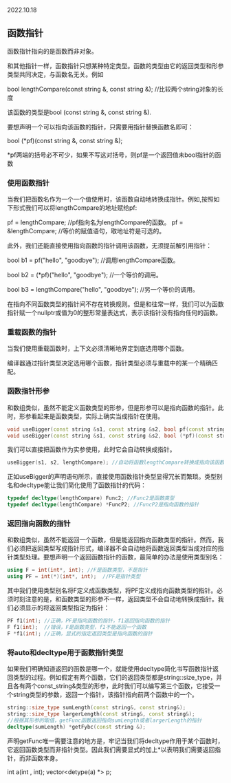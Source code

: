 2022.10.18



## 函数指针
函数指针指向的是函数而非对象。

和其他指针一样，函数指针只想某种特定类型。函数的类型由它的返回类型和形参类型共同决定，与函数名无关。例如

bool lengthCompare(const string &, const string &); //比较两个string对象的长度

该函数的类型是bool (const string &, const string &).

要想声明一个可以指向该函数的指针，只需要用指针替换函数名即可：

bool (*pf)(const string &, const string &);

*pf两端的括号必不可少，如果不写这对括号，则pf是一个返回值未bool指针的函数

### 使用函数指针
当我们把函数名作为一个一个值使用时，该函数自动地转换成指针。例如,按照如下形式我们可以将lengthCompare的地址赋给pf:

pf = lengthCompare;  //pf指向名为lengthCompare的函数。
pf = &lengthCompare; //等价的赋值语句，取地址符是可选的。

此外，我们还能直接使用指向函数的指针调用该函数，无须提前解引用指针：

bool b1 = pf("hello", "goodbye"); //调用lengthCompare函数。

bool b2 = (*pf)("hello", "goodbye"); //一个等价的调用。

bool b3 = lengthCompare("hello", "goodbye"); //另一个等价的调用。

在指向不同函数类型的指针间不存在转换规则。但是和往常一样，我们可以为函数指针赋一个nullptr或值为0的整形常量表达式，表示该指针没有指向任何的函数。

### 重载函数的指针
当我们使用重载函数时，上下文必须清晰地界定到底选用哪个函数。

编译器通过指针类型决定选用哪个函数，指针类型必须与重载中的某一个精确匹配。

### 函数指针形参
和数组类似，虽然不能定义函数类型的形参，但是形参可以是指向函数的指针。此时，形参看起来是函数类型，实际上确实当成指针在使用。
```c++
void useBigger(const string &s1, const string &s2, bool pf(const string &, const string &)); //第三个形参是函数类型，它会自动转换成指向函数的指针。
void useBigger(const string &s1, const string &s2, bool (*pf)(const string &, const string &)); //等价的声明，显式的将形参定义成指向函数的指针。
```
我们可以直接把函数作为实参使用，此时它会自动转换成指针。
```c++
useBigger(s1, s2, lengthCompare); //自动将函数lengthCompare转换成指向该函数的指针
```
正如useBigger的声明语句所示，直接使用函数指针类型显得冗长而繁琐。类型别名和decltype能让我们简化使用了函数指针的代码：
```c++
typedef decltype(lengthCompare) Func2; //Func2是函数类型
typedef decltype(lengthCompare) *FuncP2; //FuncP2是指向函数的指针
```

### 返回指向函数的指针
和数组类似，虽然不能返回一个函数，但是能返回指向函数类型的指针。然而，我们必须把返回类型写成指针形式，编译器不会自动地将函数返回类型当成对应的指针类型处理。要想声明一个返回函数指针的函数，最简单的办法是使用类型别名：
```c++
using F = int(int*, int); //F是函数类型，不是指针
using PF = int(*)(int*, int);  //PF是指针类型
```
其中我们使用类型别名将F定义成函数类型，将PF定义成指向函数类型的指针。必须时刻注意的是，和函数类型的形参不一样，返回类型不会自动地转换成指针。我们必须显示的将返回类型指定为指针：
```c++
PF f1(int); //正确，PF是指向函数的指针，f1返回指向函数的指针
F f1(int);  //错误，F是函数类型，f1不能返回一个函数
F *f1(int); //正确，显式的指定返回类型是指向函数的指针
```
### 将auto和decltype用于函数指针类型
如果我们明确知道返回的函数是哪一个，就能使用decltype简化书写函数指针返回类型的过程。例如假定有两个函数，它们的返回类型都是string::size_type，并且各有两个const_string&类型的形参，此时我们可以编写第三个函数，它接受一个string类型的参数，返回一个指针，该指针指向前两个函数中的一个。
```c++
string::size_type sumLength(const string&, const string&);
string::size_type largerLength(const string&, const string&);
//根据其形参的取值，getFunc函数返回指向sumLength或者largerLength的指针
decltype(sumLength) *getFybc(const string &);
```

声明getFunc唯一需要注意的地方是，牢记当我们将decltype作用于某个函数时，它返回函数类型而非指针类型。因此我们需要显式的加上*以表明我们需要返回指针，而非函数本身。

int a(int , int);
vector<detype(a) *> p; 